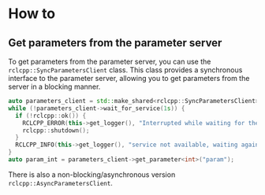 # How to

## Get parameters from the parameter server

To get parameters from the parameter server, you can use the `rclcpp::SyncParametersClient` class. This class provides a synchronous interface to the parameter server, allowing you to get parameters from the server in a blocking manner.

```cpp
auto parameters_client = std::make_shared<rclcpp::SyncParametersClient>(my_node, "parameter_server");
while (!parameters_client->wait_for_service(1s)) {
  if (!rclcpp::ok()) {
    RCLCPP_ERROR(this->get_logger(), "Interrupted while waiting for the service. Exiting.");
    rclcpp::shutdown();
  }
  RCLCPP_INFO(this->get_logger(), "service not available, waiting again...");
}
auto param_int = parameters_client->get_parameter<int>("param");
```

There is also a non-blocking/asynchronous version `rclcpp::AsyncParametersClient`.
